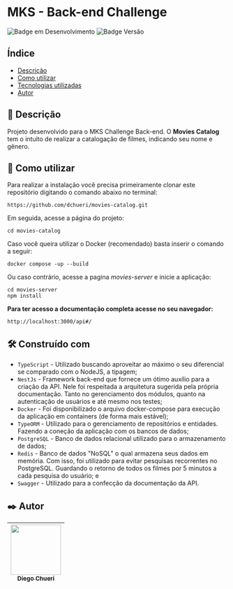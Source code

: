 #
# MKS - Back-end Challenge
![Badge em Desenvolvimento](http://img.shields.io/static/v1?label=STATUS&message=EM%20PRODUÇÃO&color=blue&style=for-the-badge)  ![Badge Versão](https://img.shields.io/badge/VERSION-1.0.0-blue?style=for-the-badge) 

## Índice

* [Descrição](#descrição)
* [Como utilizar](#como-utilizar)
* [Tecnologias utilizadas](#tecnologias-utilizadas)
* [Autor](##autor)

## 🚀 Descrição

Projeto desenvolvido para o MKS Challenge Back-end. O **Movies Catalog** tem o intuito de realizar a catalogação de filmes, indicando seu nome e gênero.

## 📄 Como utilizar
Para realizar a instalação você precisa primeiramente clonar este repositório digitando o comando abaixo no terminal:

    https://github.com/dchueri/movies-catalog.git

Em seguida, acesse a página do projeto:

    cd movies-catalog

Caso você queira utilizar o Docker (recomendado) basta inserir o comando a seguir:

    docker compose -up --build
Ou caso contrário, acesse a pagina *movies-server* e inicie a aplicação:

    cd movies-server
    npm install    
    

**Para ter acesso a documentação completa acesse no seu navegador:**

    http://localhost:3000/api#/


## 🛠️ Construído com

* `TypeScript` - Utilizado buscando aproveitar ao máximo o seu diferencial se comparado com o NodeJS, a tipagem;
* `NestJs` - Framework back-end que fornece um ótimo auxílio para a criação da API. Nele foi respeitada a arquitetura sugerida pela própria documentação. Tanto no gerenciamento dos módulos, quanto na autenticação de usuários e até mesmo nos testes;
* `Docker` - Foi disponibilizado o arquivo docker-compose para execução da aplicação em containers (de forma mais estável);
* `TypeORM` - Utilizado para o gerenciamento de repositórios e entidades. Fazendo a coneção da aplicação com os bancos de dados;
* `PostgreSQL` - Banco de dados relacional utilizado para o armazenamento de dados;
* `Redis` - Banco de dados "NoSQL" o qual armazena seus dados em memória. Com isso, foi utilizado para evitar pesquisas recorrentes no PostgreSQL. Guardando o retorno de todos os filmes por 5 minutos a cada pesquisa do usuário; e 
* `Swagger` - Utilizado para a confecção da documentação da API.

## ✒️ Autor

| [<img src="https://avatars.githubusercontent.com/u/84249430?s=400&u=b789830e57ccc23a4d4d758542785461dd656b5f&v=4" width=115><br><sub>Diego  Chueri</sub>](https://github.com/dchueri) | 
| :---: |
